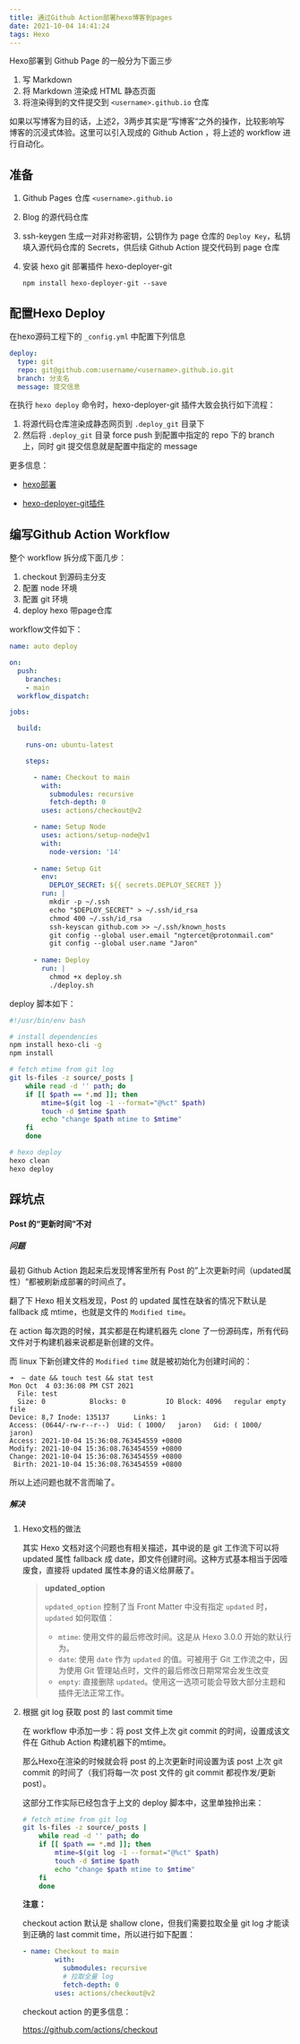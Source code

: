 ```yaml
---
title: 通过Github Action部署hexo博客到pages
date: 2021-10-04 14:41:24
tags: Hexo
---
```


Hexo部署到 Github Page 的一般分为下面三步

1. 写 Markdown 
2. 将 Markdown 渲染成 HTML 静态页面
3. 将渲染得到的文件提交到 `<username>.github.io` 仓库

如果以写博客为目的话，上述2，3两步其实是“写博客“之外的操作，比较影响写博客的沉浸式体验。这里可以引入现成的 Github Action ，将上述的 workflow 进行自动化。



## 准备

1. Github Pages 仓库 `<username>.github.io`

2. Blog 的源代码仓库

3. ssh-keygen 生成一对非对称密钥，公钥作为 page 仓库的 `Deploy Key`，私钥填入源代码仓库的 Secrets，供后续 Github Action 提交代码到 page 仓库

4. 安装 hexo git 部署插件 hexo-deployer-git

   ```
   npm install hexo-deployer-git --save
   ```

   

## 配置Hexo Deploy

在hexo源码工程下的 `_config.yml` 中配置下列信息

```yaml
deploy:
  type: git
  repo: git@github.com:username/<username>.github.io.git
  branch: 分支名
  message: 提交信息
```

 在执行 `hexo deploy` 命令时，hexo-deployer-git 插件大致会执行如下流程：

1. 将源代码仓库渲染成静态网页到 `.deploy_git` 目录下
2. 然后将 `.deploy_git` 目录 force push 到配置中指定的 repo 下的 branch 上，同时 git 提交信息就是配置中指定的 message

更多信息：

* [hexo部署](https://hexo.io/docs/one-command-deployment)

* [hexo-deployer-git插件](https://github.com/hexojs/hexo-deployer-git)



## 编写Github Action Workflow

整个 workflow 拆分成下面几步：

1. checkout 到源码主分支
2. 配置 node 环境
3. 配置 git 环境
4. deploy hexo 带page仓库



workflow文件如下：

```yaml
name: auto deploy

on:
  push:
    branches:
    - main
  workflow_dispatch:

jobs:

  build:
  
    runs-on: ubuntu-latest

    steps:

      - name: Checkout to main
        with:
          submodules: recursive
          fetch-depth: 0
        uses: actions/checkout@v2

      - name: Setup Node
        uses: actions/setup-node@v1
        with:
          node-version: '14'
          
      - name: Setup Git
        env:
          DEPLOY_SECRET: ${{ secrets.DEPLOY_SECRET }}
        run: |
          mkdir -p ~/.ssh
          echo "$DEPLOY_SECRET" > ~/.ssh/id_rsa
          chmod 400 ~/.ssh/id_rsa
          ssh-keyscan github.com >> ~/.ssh/known_hosts
          git config --global user.email "ngtercet@protonmail.com"
          git config --global user.name "Jaron"
        
      - name: Deploy
        run: |
          chmod +x deploy.sh
          ./deploy.sh
```



deploy 脚本如下：

```bash
#!/usr/bin/env bash

# install dependencies
npm install hexo-cli -g
npm install

# fetch mtime from git log
git ls-files -z source/_posts |
    while read -d '' path; do
    if [[ $path == *.md ]]; then
        mtime=$(git log -1 --format="@%ct" $path)
        touch -d $mtime $path
        echo "change $path mtime to $mtime"
    fi
    done

# hexo deploy
hexo clean
hexo deploy
```



## 踩坑点

#### Post 的“更新时间”不对

##### 问题

最初 Github Action 跑起来后发现博客里所有 Post 的”上次更新时间（updated属性）“都被刷新成部署的时间点了。

翻了下 Hexo 相关文档发现，Post 的 updated 属性在缺省的情况下默认是 fallback 成 mtime，也就是文件的 `Modified time`。

在 action 每次跑的时候，其实都是在构建机器先 clone 了一份源码库，所有代码文件对于构建机器来说都是新创建的文件。

而 linux 下新创建文件的 `Modified time` 就是被初始化为创建时间的：

```shell
➜  ~ date && touch test && stat test   
Mon Oct  4 03:36:08 PM CST 2021
  File: test
  Size: 0         	Blocks: 0          IO Block: 4096   regular empty file
Device: 8,7	Inode: 135137      Links: 1
Access: (0644/-rw-r--r--)  Uid: ( 1000/   jaron)   Gid: ( 1000/   jaron)
Access: 2021-10-04 15:36:08.763454559 +0800
Modify: 2021-10-04 15:36:08.763454559 +0800
Change: 2021-10-04 15:36:08.763454559 +0800
 Birth: 2021-10-04 15:36:08.763454559 +0800
```

所以上述问题也就不言而喻了。

##### 解决

1. Hexo文档的做法

   其实 Hexo 文档对这个问题也有相关描述，其中说的是 git 工作流下可以将 updated 属性 fallback 成 date，即文件创建时间。这种方式基本相当于因噎废食，直接将 updated 属性本身的语义给屏蔽了。

   > **updated_option**
   >
   > `updated_option` 控制了当 Front Matter 中没有指定 `updated` 时，`updated` 如何取值：
   >
   > - `mtime`: 使用文件的最后修改时间。这是从 Hexo 3.0.0 开始的默认行为。
   > - `date`: 使用 `date` 作为 `updated` 的值。可被用于 Git 工作流之中，因为使用 Git 管理站点时，文件的最后修改日期常常会发生改变
   > - `empty`: 直接删除 `updated`。使用这一选项可能会导致大部分主题和插件无法正常工作。

2. 根据 git log 获取 post 的 last commit time

   在 workflow 中添加一步：将 post 文件上次 git commit 的时间，设置成该文件在 Github Action 构建机器下的mtime。

   那么Hexo在渲染的时候就会将 post 的上次更新时间设置为该 post 上次 git commit 的时间了（我们将每一次 post 文件的 git commit 都视作发/更新 post）。

   这部分工作实际已经包含于上文的 deploy 脚本中，这里单独拎出来：

   ```bash
   # fetch mtime from git log
   git ls-files -z source/_posts |
       while read -d '' path; do
       if [[ $path == *.md ]]; then
           mtime=$(git log -1 --format="@%ct" $path)
           touch -d $mtime $path
           echo "change $path mtime to $mtime"
       fi
       done
   ```

   **注意：**

   checkout action 默认是 shallow clone，但我们需要拉取全量 git log 才能读到正确的 last commit time，所以进行如下配置：

   ```yaml
   - name: Checkout to main
           with:
             submodules: recursive
             # 拉取全量 log
             fetch-depth: 0
           uses: actions/checkout@v2
   ```

   checkout action 的更多信息：

   https://github.com/actions/checkout